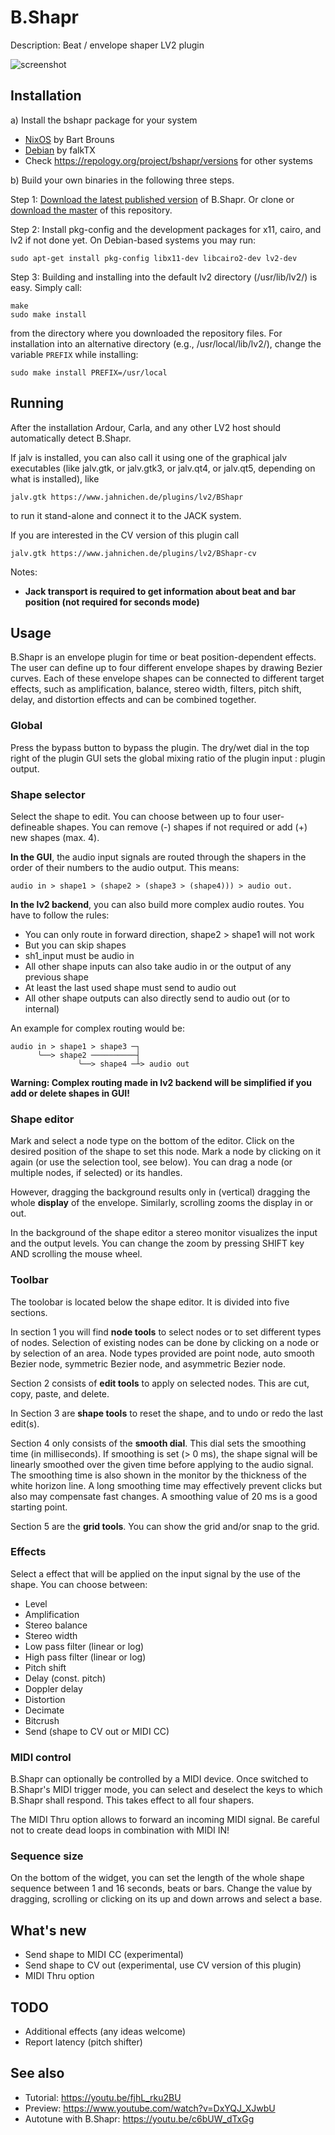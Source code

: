 # B.Shapr
Description: Beat / envelope shaper LV2 plugin

![screenshot](https://raw.githubusercontent.com/sjaehn/BShapr/master/screenshot.png "Screenshot from B.Shapr")


## Installation

a) Install the bshapr package for your system
* [NixOS](https://github.com/NixOS/nixpkgs/blob/master/pkgs/applications/audio/bshapr/default.ni) by Bart Brouns
* [Debian](https://kx.studio/Repositories:Plugins) by falkTX
* Check https://repology.org/project/bshapr/versions for other systems

b) Build your own binaries in the following three steps.

Step 1: [Download the latest published version](https://github.com/sjaehn/BShapr/releases) of B.Shapr. Or clone or
[download the master](https://github.com/sjaehn/BShapr/archive/master.zip) of this repository.

Step 2: Install pkg-config and the development packages for x11, cairo, and lv2 if not done yet. On
Debian-based systems you may run:
```
sudo apt-get install pkg-config libx11-dev libcairo2-dev lv2-dev
```

Step 3: Building and installing into the default lv2 directory (/usr/lib/lv2/) is easy. Simply call:
```
make
sudo make install
```
from the directory where you downloaded the repository files. For installation into an
alternative directory (e.g., /usr/local/lib/lv2/), change the variable `PREFIX` while installing:

```
sudo make install PREFIX=/usr/local
```


## Running

After the installation Ardour, Carla, and any other LV2 host should automatically detect B.Shapr.

If jalv is installed, you can also call it using one of the graphical jalv executables (like
jalv.gtk, or jalv.gtk3, or jalv.qt4, or jalv.qt5, depending on what is installed), like

```
jalv.gtk https://www.jahnichen.de/plugins/lv2/BShapr
```

to run it stand-alone and connect it to the JACK system.

If you are interested in the CV version of this plugin call

```
jalv.gtk https://www.jahnichen.de/plugins/lv2/BShapr-cv
```

Notes:

* **Jack transport is required to get information about beat and bar position (not required for seconds mode)**

## Usage

B.Shapr is an envelope plugin for time or beat position-dependent effects.
The user can define up to four different envelope shapes by drawing Bezier curves. Each of these envelope
shapes can be connected to different target effects, such as amplification, balance, stereo width,
filters, pitch shift, delay, and distortion effects and can be combined together.

### Global

Press the bypass button to bypass the plugin. The dry/wet dial in the top right of the plugin GUI sets the global
mixing ratio of the plugin input : plugin output.

### Shape selector

Select the shape to edit. You can choose between up to four user-defineable shapes. You can remove (-) shapes if not
required or add (+) new shapes (max. 4).

**In the GUI**, the audio input signals are routed through the shapers in the order of their numbers to the audio
output. This means:

```
audio in > shape1 > (shape2 > (shape3 > (shape4))) > audio out.
```

**In the lv2 backend**, you can also build more complex audio routes. You have to follow the rules:

* You can only route in forward direction, shape2 > shape1 will not work
* But you can skip shapes
* sh1_input must be audio in
* All other shape inputs can also take audio in or the output of any previous shape
* At least the last used shape must send to audio out
* All other shape outputs can also directly send to audio out (or to internal)

An example for complex routing would be:

```
audio in > shape1 > shape3 ─┐
      ╰──> shape2 ──────────┤
               ╰──> shape4 ─┴> audio out
```

**Warning: Complex routing made in lv2 backend will be simplified if you add or delete shapes in GUI!**

### Shape editor

Mark and select a node type on the bottom of the editor. Click on the desired position of the shape to set
this node. Mark a node by clicking on it again (or use the selection tool, see below). You can drag a node
(or multiple nodes, if selected) or its handles.

However, dragging the background results only in (vertical) dragging the whole **display** of the envelope. Similarly,
scrolling zooms the display in or out.

In the background of the shape editor a stereo monitor visualizes the input and the output levels. You can change
the zoom by pressing SHIFT key AND scrolling the mouse wheel.

### Toolbar

The toolobar is located below the shape editor. It is divided into five sections.

In section 1 you will find **node tools** to select nodes or to set different types of nodes. Selection of existing nodes
can be done by clicking on a node or by selection of an area. Node types provided are point node, auto smooth
Bezier node, symmetric Bezier node, and asymmetric Bezier node.

Section 2 consists of **edit tools** to apply on selected nodes. This are cut, copy, paste, and delete.

In Section 3 are **shape tools** to reset the shape, and to undo or redo the last edit(s).

Section 4 only consists of the **smooth dial**. This dial sets the smoothing time (in milliseconds). If smoothing is
set (> 0 ms), the shape signal will be linearly smoothed over the given time before applying to the audio signal. The
smoothing time is also shown in the monitor by the thickness of the white horizon line. A long
smoothing time may effectively prevent clicks but also may compensate fast changes. A smoothing value of 20 ms is a
good starting point.

Section 5 are the **grid tools**. You can show the grid and/or snap to the grid.

### Effects

Select a effect that will be applied on the input signal by the use of the shape. You can choose between:

* Level
* Amplification
* Stereo balance
* Stereo width
* Low pass filter (linear or log)
* High pass filter (linear or log)
* Pitch shift
* Delay (const. pitch)
* Doppler delay
* Distortion
* Decimate
* Bitcrush
* Send (shape to CV out or MIDI CC)

### MIDI control

B.Shapr can optionally be controlled by a MIDI device. Once switched to B.Shapr's MIDI trigger mode, you can select
and deselect the keys to which B.Shapr shall respond. This takes effect to all four shapers.

The MIDI Thru option allows to forward an incoming MIDI signal. Be careful not to create dead loops in combination
with MIDI IN!

### Sequence size

On the bottom of the widget, you can set the length of the whole shape sequence between 1 and 16 seconds,
beats or bars. Change the value by dragging, scrolling or clicking on its up and down arrows and select
a base.

## What's new

* Send shape to MIDI CC (experimental)
* Send shape to CV out (experimental, use CV version of this plugin)
* MIDI Thru option

## TODO

* Additional effects (any ideas welcome)
* Report latency (pitch shifter)

## See also

* Tutorial: https://youtu.be/fjhL_rku2BU
* Preview: https://www.youtube.com/watch?v=DxYQJ_XJwbU
* Autotune with B.Shapr: https://youtu.be/c6bUW_dTxGg
